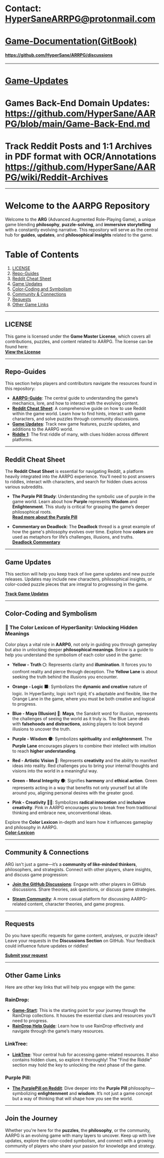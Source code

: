# Contact: HyperSaneARRPG@protonmail.com

# [Game-Documentation(GitBook)](https://hypersanity.gitbook.io/hypersanity/)

#### https://github.com/HyperSane/ARRPG/discussions

---
# [Game-Updates](https://github.com/HyperSane/AARPG/blob/main/Game-Updates.md)

# Games Back-End Domain Updates: https://github.com/HyperSane/AARPG/blob/main/Game-Back-End.md

# Track Reddit Posts and 1:1 Archives in PDF format with OCR/Annotations https://github.com/HyperSane/AARPG/wiki/Reddit-Archives
---

# Welcome to the AARPG Repository

Welcome to the **ARG** (Advanced Augmented Role-Playing Game), a unique game blending **philosophy**, **puzzle-solving**, and **immersive storytelling** with a constantly evolving narrative. This repository will serve as the central hub for **guides**, **updates**, and **philosophical insights** related to the game.

# Table of Contents
1. [LICENSE](#license)
2. [Repo-Guides](#repo-guides)
3. [Reddit Cheat Sheet](#reddit-cheat-sheet)
4. [Game Updates](#game-updates)
5. [Color-Coding and Symbolism](#color-coding-and-symbolism)
6. [Community & Connections](#community-connections)
7. [Requests](#requests)
8. [Other Game Links](#other-game-links)

---

## LICENSE

This game is licensed under the **Game Master License**, which covers all contributions, puzzles, and content related to AARPG. The license can be found here:  
[**View the License**](https://github.com/HyperSane/Game-Master-License/blob/main/LICENSE.md)

---

## Repo-Guides

This section helps players and contributors navigate the resources found in this repository:

- [**AARPG-Guide**](https://github.com/HyperSane/AARPG/blob/main/AARPG-Guide.md): The central guide to understanding the game’s mechanics, lore, and how to interact with the evolving content.
- [**Reddit Cheat Sheet**](https://github.com/HyperSane/AARPG/blob/main/Reddit.md): A comprehensive guide on how to use Reddit within the game world. Learn how to find hints, interact with game characters, and solve puzzles through community discussions.
- [**Game Updates**](https://github.com/HyperSane/AARPG/blob/main/Game-Updates.md): Track new game features, puzzle updates, and additions to the AARPG world.
- [**Riddle 1**](https://github.com/HyperSane/AARPG/blob/main/Riddle1.md): The first riddle of many, with clues hidden across different platforms.

---

## Reddit Cheat Sheet

The **Reddit Cheat Sheet** is essential for navigating Reddit, a platform heavily integrated into the AARPG experience. You’ll need to post answers to riddles, interact with characters, and search for hidden clues across various subreddits.

- **The Purple Pill Study**: Understanding the symbolic use of purple in the game world. Learn about how **Purple** represents **Wisdom** and **Enlightenment**. This study is critical for grasping the game’s deeper philosophical roots.  
[**Read more about the Purple Pill**](https://www.reddit.com/r/HyperSanity/comments/1exw9d8/the_purplepill/?utm_source=share&utm_medium=web3x&utm_name=web3xcss&utm_term=1&utm_content=share_button)

- **Commentary on Deadlock**: The **Deadlock** thread is a great example of how the game's philosophy evolves over time. Explore how **colors** are used as metaphors for life’s challenges, illusions, and truths.  
[**Deadlock Commentary**](https://raindrop.io/HyperSane/dead-lock-47489985)

---

## Game Updates

This section will help you keep track of live game updates and new puzzle releases. Updates may include new characters, philosophical insights, or color-coded puzzle pieces that are integral to progressing in the game.

[**Track Game Updates**](https://github.com/HyperSane/AARPG/blob/main/Game-Updates.md)

---

## Color-Coding and Symbolism

### 🎨 The Color Lexicon of HyperSanity: Unlocking Hidden Meanings

Color plays a vital role in **AARPG**, not only in guiding you through gameplay but also in unlocking deeper **philosophical meanings**. Below is a guide to help you understand the symbolism of each color used in the game:

- **Yellow - Truth 🌕**: Represents clarity and **illumination**. It forces you to confront reality and pierce through deception. The **Yellow Lane** is about seeking the truth behind the illusions you encounter.
  
- **Orange - Logic 🟧**: Symbolizes the **dynamic and creative** nature of logic. In HyperSanity, logic isn't rigid; it's adaptable and flexible, like the Orange Lane in the game, where you must be both creative and logical to progress.

- **Blue - Maya (Illusion) 🔵**: **Maya**, the Sanskrit word for illusion, represents the challenges of seeing the world as it truly is. The Blue Lane deals with **falsehoods and distractions**, asking players to look beyond illusions to uncover the truth.

- **Purple - Wisdom 🟣**: Symbolizes **spirituality** and **enlightenment**. The **Purple Lane** encourages players to combine their intellect with intuition to reach **higher understanding**.

- **Red - Artistic Vision 🔴**: Represents **creativity** and the ability to manifest ideas into reality. Red challenges you to bring your internal thoughts and visions into the world in a meaningful way.

- **Green - Moral Integrity 🟢**: Signifies **harmony** and **ethical action**. Green represents acting in a way that benefits not only yourself but all life around you, aligning personal desires with the greater good.

- **Pink - Creativity 🌸🌺**: Symbolizes **radical innovation** and **inclusive creativity**. Pink in AARPG encourages you to break free from traditional thinking and embrace new, unconventional ideas.

Explore the **Color Lexicon** in-depth and learn how it influences gameplay and philosophy in AARPG.  
[**Color-Lexicon**](https://www.reddit.com/r/HyperSanity/comments/1f8yq18/wipdeadlock/)

---

## Community & Connections

ARG isn't just a game—it’s a **community of like-minded thinkers**, philosophers, and strategists. Connect with other players, share insights, and discuss game progression:

- **[Join the GitHub Discussions](https://github.com/HyperSane/AARPG/discussions)**: Engage with other players in GitHub discussions. Share theories, ask questions, or discuss game strategies.
  
- **[Steam Community](https://steamcommunity.com/groups/Hyper-Sanity/discussions)**: A more casual platform for discussing AARPG-related content, character theories, and game progress.

---

## Requests

Do you have specific requests for game content, analyses, or puzzle ideas? Leave your requests in the **Discussions Section** on GitHub. Your feedback could influence future updates or riddles!

[**Submit your request**](https://github.com/HyperSane/AARPG/discussions)

---

## Other Game Links

Here are other key links that will help you engage with the game:

### **RainDrop**:
- **[Game-Start](https://raindrop.io/HyperSane/game-start-folders-below-47328679)**: This is the starting point for your journey through the RainDrop collections. It houses the essential clues and resources you’ll need to progress.
- **[RainDrop Help Guide](https://raindrop.io/HyperSane/rain-drop-help-click-this-47339671)**: Learn how to use RainDrop effectively and navigate through the game’s many resources.

### **LinkTree**:
- **[LinkTree](https://linktree.com/hypersane)**: Your central hub for accessing game-related resources. It also contains hidden clues, so explore it thoroughly! The "Find the Riddle" section may hold the key to unlocking the next phase of the game.

### **Purple Pill**:
- **[The PurplePill on Reddit](https://www.reddit.com/r/HyperSanity/comments/1exw9d8/the_purplepill/)**: Dive deeper into the **Purple Pill** philosophy—symbolizing **enlightenment** and **wisdom**. It’s not just a game concept but a way of thinking that will shape how you see the world.

---

## Join the Journey

Whether you're here for the **puzzles**, the **philosophy**, or the community, AARPG is an evolving game with many layers to uncover. Keep up with live updates, explore the color-coded symbolism, and connect with a growing community of players who share your passion for knowledge and strategy.

--- 

